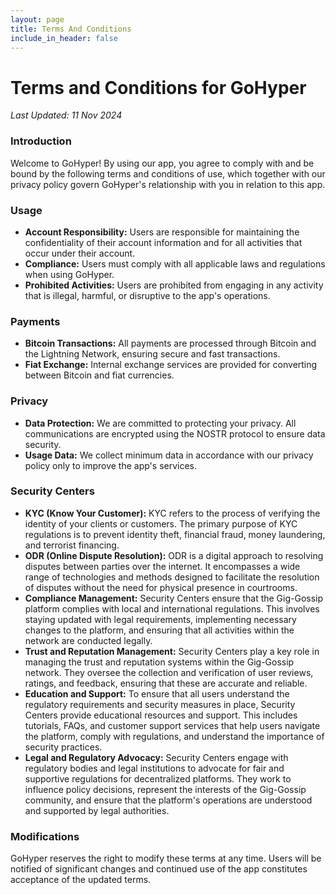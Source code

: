```yaml
---
layout: page
title: Terms And Conditions
include_in_header: false
---
```


# Terms and Conditions for GoHyper

_Last Updated: 11 Nov 2024_

### Introduction
Welcome to GoHyper! By using our app, you agree to comply with and be bound by the following terms and conditions of use, which together with our privacy policy govern GoHyper's relationship with you in relation to this app.

### Usage
- **Account Responsibility:** Users are responsible for maintaining the confidentiality of their account information and for all activities that occur under their account.
- **Compliance:** Users must comply with all applicable laws and regulations when using GoHyper.
- **Prohibited Activities:** Users are prohibited from engaging in any activity that is illegal, harmful, or disruptive to the app's operations.

### Payments
- **Bitcoin Transactions:** All payments are processed through Bitcoin and the Lightning Network, ensuring secure and fast transactions.
- **Fiat Exchange:** Internal exchange services are provided for converting between Bitcoin and fiat currencies.

### Privacy
- **Data Protection:** We are committed to protecting your privacy. All communications are encrypted using the NOSTR protocol to ensure data security.
- **Usage Data:** We collect minimum data in accordance with our privacy policy only to improve the app's services.

### Security Centers
- **KYC (Know Your Customer):** KYC refers to the process of verifying the identity of your clients or customers. The primary purpose of KYC regulations is to prevent identity theft, financial fraud, money laundering, and terrorist financing.
- **ODR (Online Dispute Resolution):** ODR is a digital approach to resolving disputes between parties over the internet. It encompasses a wide range of technologies and methods designed to facilitate the resolution of disputes without the need for physical presence in courtrooms.
- **Compliance Management:** Security Centers ensure that the Gig-Gossip platform complies with local and international regulations. This involves staying updated with legal requirements, implementing necessary changes to the platform, and ensuring that all activities within the network are conducted legally.
- **Trust and Reputation Management:** Security Centers play a key role in managing the trust and reputation systems within the Gig-Gossip network. They oversee the collection and verification of user reviews, ratings, and feedback, ensuring that these are accurate and reliable.
- **Education and Support:** To ensure that all users understand the regulatory requirements and security measures in place, Security Centers provide educational resources and support. This includes tutorials, FAQs, and customer support services that help users navigate the platform, comply with regulations, and understand the importance of security practices.
- **Legal and Regulatory Advocacy:** Security Centers engage with regulatory bodies and legal institutions to advocate for fair and supportive regulations for decentralized platforms. They work to influence policy decisions, represent the interests of the Gig-Gossip community, and ensure that the platform's operations are understood and supported by legal authorities.

### Modifications
GoHyper reserves the right to modify these terms at any time. Users will be notified of significant changes and continued use of the app constitutes acceptance of the updated terms.
